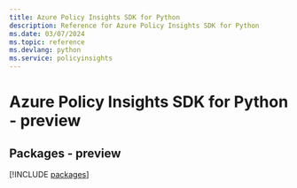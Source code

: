 ```yaml
---
title: Azure Policy Insights SDK for Python
description: Reference for Azure Policy Insights SDK for Python
ms.date: 03/07/2024
ms.topic: reference
ms.devlang: python
ms.service: policyinsights
---
```

# Azure Policy Insights SDK for Python - preview
## Packages - preview
[!INCLUDE [packages](policy-insights-index.md)]